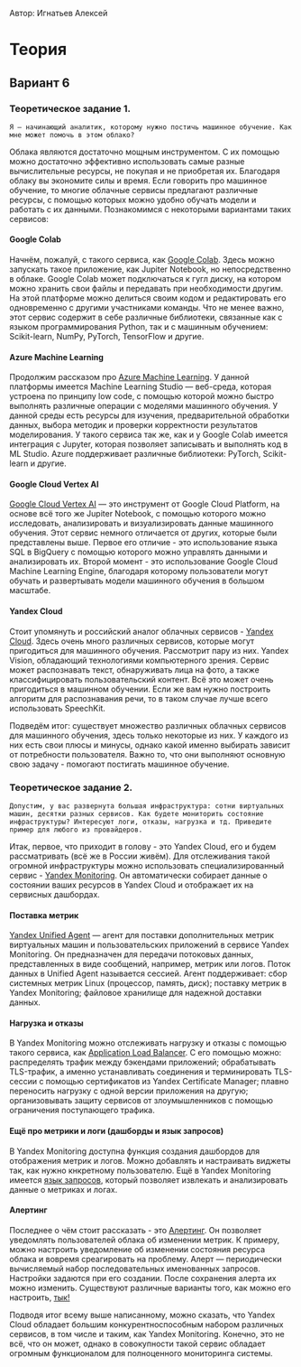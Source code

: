 Автор: Игнатьев Алексей

# Теория

## Вариант 6

### Теоретическое задание 1. 
```
Я – начинающий аналитик, которому нужно постичь машинное обучение. Как мне может помочь в этом облако?
```

Облака являются достаточно мощным инструментом. С их помощью можно достаточно эффективно использовать самые разные вычислительные ресурсы, не покупая и не приобретая их. Благодаря облаку вы экономите силы и время. Если говорить про машинное обучение, то многие облачные сервисы предлагают различные ресурсы, с помощью которых можно удобно обучать модели и работать с их данными. Познакомимся с некоторыми вариантами таких сервисов:

#### Google Colab
Начнём, пожалуй, с такого сервиса, как [Google Colab](https://colab.research.google.com/). Здесь можно запускать такое приложение, как Jupiter Notebook, но непосредственно в облаке. Google Colab может подключаться к гугл диску, на котором можно хранить свои файлы и передавать при необходимости другим. На этой платформе можно делиться своим кодом и редактировать его одновременно с другими участниками команды. Что не менее важно, этот сервис содержит в себе различные библиотеки, связанные как с языком программирования Python, так и с машинным обучением: Scikit-learn, NumPy, PyTorch, TensorFlow и другие.

#### Azure Machine Learning
Продолжим рассказом про [Azure Machine Learning](https://azure.microsoft.com/ru-ru/products/machine-learning). У данной платформы имеется Machine Learning Studio — веб-среда, которая устроена по принципу low code, с помощью которой можно быстро выполнять различные операции с моделями машинного обучения.  У данной среды есть ресурсы для изучения, предварительной обработки данных, выбора методик и проверки корректности результатов моделирования. У такого сервиса так же, как и у Google Colab имеется интеграция с Jupyter, которая позволяет записывать и выполнять код в ML Studio. Azure поддерживает различные библиотеки: PyTorch, Scikit-learn и другие.

#### Google Cloud Vertex AI 
[Google Cloud Vertex AI](https://cloud.google.com/vertex-ai) — это инструмент от Google Cloud Platform, на основе всё того же Jupiter Notebook, с помощью которого можно исследовать, анализировать и визуализировать данные машинного обучения. Этот сервис немного отличается от других, которые были представлены выше. Первое его отличие - это использование языка SQL в  BigQuery с помощью которого можно управлять данными и анализировать их. Второй момент - это использование Google Cloud Machine Learning Engine, благодаря которому пользователи могут обучать и развертывать модели машинного обучения в большом масштабе.

#### Yandex Cloud
Стоит упомянуть и российский аналог облачных сервисов - [Yandex Cloud](https://yandex.cloud/ru/). Здесь очень много различных сервисов, которые могут пригодиться для машинного обучения. Рассмотрит пару из них. Yandex Vision, обладающий технологиями компьютерного зрения. Сервис может распознавать текст, обнаруживать лица на фото, а также классифицировать пользовательский контент. Всё это может очень пригодиться в машинном обучении. Если же вам нужно построить алгоритм для распознавания речи, то в таком случае лучше всего использовать SpeechKit.

Подведём итог: существует множество различных облачных сервисов для машинного обучения, здесь только некоторые из них. У каждого из них есть свои плюсы и минусы, однако какой именно выбирать зависит от потребности пользователя. Важно то, что они выполняют основную свою задачу - помогают постигать машинное обучение.

### Теоретическое задание 2. 
```
Допустим, у вас развернута большая инфраструктура: сотни виртуальных машин, десятки разных сервисов. Как будете мониторить состояние инфраструктуры? Интересуют логи, отказы, нагрузка и тд. Приведите пример для любого из провайдеров.
```

Итак, первое, что приходит в голову - это Yandex Cloud, его и будем рассматривать (всё же в России живём). Для отслеживания такой огромной инфраструктуры можно использовать специализированный сервис - [Yandex Monitoring](https://cloud.yandex.ru/services/monitoring). Он автоматически собирает данные о состоянии ваших ресурсов в Yandex Cloud и отображает их на сервисных дашбордах.

#### Поставка метрик

[Yandex Unified Agent](https://cloud.yandex.ru/docs/monitoring/concepts/data-collection/unified-agent/) — агент для поставки дополнительных метрик виртуальных машин и пользовательских приложений в сервисе Yandex Monitoring. Он предназначен для передачи потоковых данных, представленных в виде сообщений, например, метрик или логов. Поток данных в Unified Agent называется сессией. Агент поддерживает: сбор системных метрик Linux (процессор, память, диск); поставку метрик в Yandex Monitoring; файловое хранилище для надежной доставки данных.

#### Нагрузка и отказы

В Yandex Monitoring можно отслеживать нагрузку и отказы с помощью такого сервиса, как [Application Load Balancer](https://cloud.yandex.ru/docs/application-load-balancer/). С его помощью можно: распределять трафик между бэкендами приложений; обрабатывать TLS-трафик, а именно устанавливать соединения и терминировать TLS-сессии с помощью сертификатов из Yandex Certificate Manager; плавно переносить нагрузку с одной версии приложения на другую; организовывать защиту сервисов от злоумышленников с помощью ограничения поступающего трафика.

#### Ещё про метрики и логи (дашборды и язык запросов)

В Yandex Monitoring доступна функция создания дашбордов для отображения метрик и логов. Можно добавлять и настраивать виджеты так, как нужно кнкретному пользователю. Ещё в Yandex Monitoring имеется [язык запросов](https://cloud.yandex.ru/docs/monitoring/concepts/querying), который позволяет извлекать и анализировать данные о метриках и логах.

#### Алертинг

Последнее о чём стоит рассказать - это [Алертинг](https://yandex.cloud/ru/docs/monitoring/concepts/alerting). Он позволяет уведомлять пользователей облака об изменении метрик. К примеру, можно настроить уведомление об изменении состояния ресурса облака и вовремя среагировать на проблему. Алерт — периодически вычисляемый набор последовательных именованных запросов. Настройки задаются при его создании. После сохранения алерта их можно изменить. Существуют различные варианты того, как можно его настроить, [тык!](https://yandex.cloud/ru/docs/monitoring/concepts/alerting/alert)

Подводя итог всему выше написанному, можно сказать, что Yandex Cloud обладает большим конкурентноспособным набором различных сервисов, в том числе и таким, как Yandex Monitoring. Конечно, это не всё, что он может, однако в совокупности такой сервис обладает огромным функционалом для полноценного мониторинга системы.
